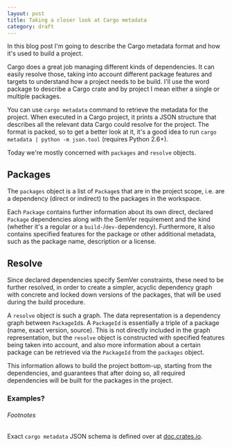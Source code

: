 ```yaml
---
layout: post
title: Taking a closer look at Cargo metadata
category: draft
---
```

In this blog post I'm going to describe the Cargo metadata format and how it's
used to build a project.

Cargo does a great job managing different kinds of dependencies. It can easily
resolve those, taking into account different package features and targets to
understand how a project needs to be build. I'll use the word package to describe
a Cargo crate and by project I mean either a single or multiple packages.

You can use `cargo metadata` command to retrieve the metadata for the project.
When executed in a
Cargo project, it prints a JSON structure that describes all the relevant data
Cargo could resolve for the project. The format is packed, so to get a better
look at it, it's a good idea to run `cargo metadata | python -m json.tool`
(requires Python 2.6+).

Today we're mostly concerned with `packages` and `resolve` objects.

## Packages
The `packages` object is a list of `Package`s that are in the project scope, i.e.
are a dependency (direct or indirect) to the packages in the workspace.

Each `Package` contains further information about its own direct, declared
`Package` dependencies along with the SemVer requirement and the kind (whether
it's a regular or a `build-`/`dev-`dependency). Furthermore, it also contains
specified features for the package or other additional metadata, such as the
package name, description or a license.

## Resolve
Since declared dependencies specify SemVer constraints, these need to be further
resolved, in order to create a simpler, acyclic dependency graph with concrete
and locked down versions of the packages, that will be used during the build
procedure.

A `resolve` object is such a graph. The data representation is a
dependency graph between `PackageId`s. A `PackageId` is essentially a triple of
a package (name, exact version, source). This is not directly included in the
graph representation, but the `resolve` object is constructed with specified
features being taken into account, and also more information about a certain
package can be retrieved via the `PackageId` from the `packages` object.

This information allows to build the project bottom-up, starting from the
dependencies, and guarantees that after doing so, all required dependencies will
be built for the packages in the project.

### Examples?


###### Footnotes
Exact `cargo metadata` JSON schema is defined over at [doc.crates.io](http://doc.crates.io/external-tools.html#information-about-project-structure).

